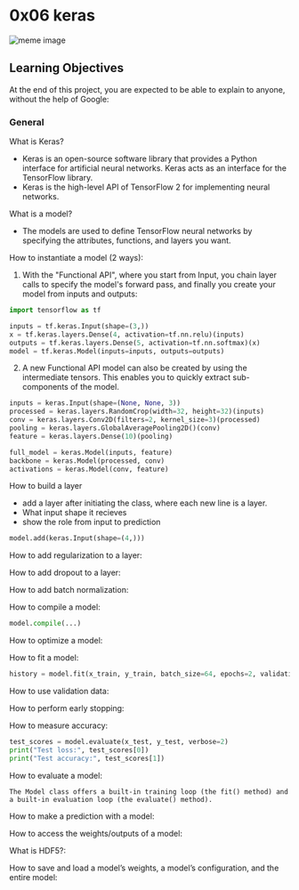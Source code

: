 # 0x06 keras

![meme image](https://holbertonintranet.s3.amazonaws.com/uploads/medias/2018/11/c48e37d9cda2293173b7.png?X-Amz-Algorithm=AWS4-HMAC-SHA256&X-Amz-Credential=AKIARDDGGGOU5BHMTQX4%2F20220913%2Fus-east-1%2Fs3%2Faws4_request&X-Amz-Date=20220913T003436Z&X-Amz-Expires=86400&X-Amz-SignedHeaders=host&X-Amz-Signature=e7e64074c4edd7ba4a3b8e34b11eae95602534bd50b65074a21fc3f6163755df)

## Learning Objectives

At the end of this project, you are expected to be able to explain to anyone, without the help of Google:

### General

What is Keras?

- Keras is an open-source software library that provides a Python interface for artificial neural networks. Keras acts as an interface for the TensorFlow library.
- Keras is the high-level API of TensorFlow 2 for implementing neural networks.

What is a model?

- The models are used to define TensorFlow neural networks by specifying the attributes, functions, and layers you want.

How to instantiate a model (2 ways):

1. With the "Functional API", where you start from Input, you chain layer calls to specify the model's forward pass, and finally you create your model from inputs and outputs:

```python
import tensorflow as tf

inputs = tf.keras.Input(shape=(3,))
x = tf.keras.layers.Dense(4, activation=tf.nn.relu)(inputs)
outputs = tf.keras.layers.Dense(5, activation=tf.nn.softmax)(x)
model = tf.keras.Model(inputs=inputs, outputs=outputs)
```

2. A new Functional API model can also be created by using the intermediate tensors. This enables you to quickly extract sub-components of the model.

```python
inputs = keras.Input(shape=(None, None, 3))
processed = keras.layers.RandomCrop(width=32, height=32)(inputs)
conv = keras.layers.Conv2D(filters=2, kernel_size=3)(processed)
pooling = keras.layers.GlobalAveragePooling2D()(conv)
feature = keras.layers.Dense(10)(pooling)

full_model = keras.Model(inputs, feature)
backbone = keras.Model(processed, conv)
activations = keras.Model(conv, feature)
```

How to build a layer

- add a layer after initiating the class, where each new line is a layer.
- What input shape it recieves
- show the role from input to prediction

```python
model.add(keras.Input(shape=(4,)))
```

How to add regularization to a layer:

How to add dropout to a layer:

How to add batch normalization:

How to compile a model:

```python
model.compile(...)
```

How to optimize a model:

How to fit a model:

```python
history = model.fit(x_train, y_train, batch_size=64, epochs=2, validation_split=0.2)
```

How to use validation data:

How to perform early stopping:

How to measure accuracy:

```python
test_scores = model.evaluate(x_test, y_test, verbose=2)
print("Test loss:", test_scores[0])
print("Test accuracy:", test_scores[1])
```

How to evaluate a model:

```The Model class offers a built-in training loop (the fit() method) and a built-in evaluation loop (the evaluate() method).```

How to make a prediction with a model:

How to access the weights/outputs of a model:

What is HDF5?:

How to save and load a model’s weights, a model’s configuration, and the entire model:
